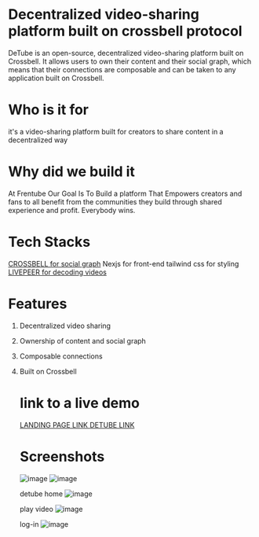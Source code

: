
# Decentralized video-sharing platform built on crossbell protocol

DeTube is an open-source, decentralized video-sharing platform built on Crossbell. It allows users to own their content and their social graph, which means that their connections are composable and can be taken to any application built on Crossbell.

# Who is it for
 it's  a video-sharing platform  built for creators to share content in a decentralized way 
 # Why did we build it
 At Frentube Our Goal Is To Build a platform That Empowers creators
and fans to all benefit from the communities they build
through shared experience and
profit. Everybody wins.
# Tech Stacks
 [CROSSBELL for social graph](https://crossbell.io/)
 Nexjs for front-end 
 tailwind css for styling
 [LIVEPEER for decoding videos](https://livepeer.org/)
# Features
1. Decentralized video sharing
2. Ownership of content and social graph
3. Composable connections
4. Built on Crossbell

   #  link to a live demo
     [LANDING PAGE LINK ](https://detube-page.vercel.app/)
      [DETUBE LINK](https://de-tube.vercel.app/)
   
   # Screenshots
   ![image](https://github.com/abdul-kabugu/deTube/assets/68326324/44491c37-9c11-4e1f-8c15-afd457d8fe46)
    ![image](https://github.com/abdul-kabugu/deTube/assets/68326324/62a309c2-d623-44a2-9e95-cbb29fa99b7c)

    detube home
   ![image](https://github.com/abdul-kabugu/deTube/assets/68326324/2bafe8a5-9edd-4846-bf1c-6638bd0450d3)

   play video
   ![image](https://github.com/abdul-kabugu/deTube/assets/68326324/da5217cf-711d-4c2e-86a2-b6c27f434656)

   log-in
   ![image](https://github.com/abdul-kabugu/deTube/assets/68326324/0ea6471a-1ccf-4db3-87b8-302053505784)




   



